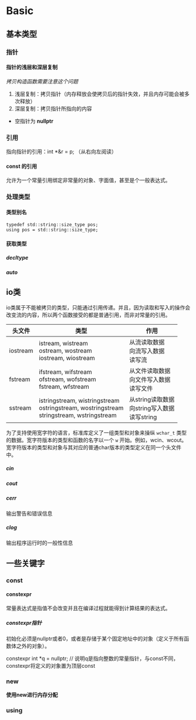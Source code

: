 # Basic

## 基本类型

### 指针

#### 指针的浅层和深层复制

*拷贝构造函数需要注意这个问题*

1. 浅层复制：拷贝指针（内存释放会使拷贝后的指针失效，并且内存可能会被多次释放）
2. 深层复制：拷贝指针所指向的内容

- 空指针为 **nullptr**

### 引用

指向指针的引用：int *&r = p; （从右向左阅读）

#### const 的引用

允许为一个常量引用绑定非常量的对象、字面值，甚至是个一般表达式。



### 处理类型

#### 类型别名

```
typedef std::string::size_type pos;
using pos = std::string::size_type;
```

#### 获取类型

##### decltype

##### auto



## io类

io类属于不能被拷贝的类型，只能通过引用传递。并且，因为读取和写入的操作会改变流的内容，所以两个函数接受的都是普通引用，而非对常量的引用。

| 头文件   | 类型                                                         | 作用                                                   |
| -------- | ------------------------------------------------------------ | ------------------------------------------------------ |
| iostream | istream, wistream<br />ostream, wostream<br />iostream, wiostream | 从流读取数据<br />向流写入数据<br />读写流             |
| fstream  | ifstream, wifstream<br />ofstream, wofstream<br />fstream, wfstream | 从文件读取数据<br />向文件写入数据<br />读写文件       |
| sstream  | istringstream, wistringstream<br />ostringstream, wostringstream<br />stringstream, wstringstream | 从string读取数据<br />向string写入数据<br />读写string |

为了支持使用宽字符的语言，标准库定义了一组类型和对象来操纵 `wchar_t` 类型的数据。宽字符版本的类型和函数的名字以一个 `w` 开始。例如，wcin、wcout。宽字符版本的类型和对象与其对应的普通char版本的类型定义在同一个头文件中。

##### cin

##### cout

##### cerr

输出警告和错误信息

##### clog

输出程序运行时的一般性信息



## 一些关键字

### const

#### constexpr

常量表达式是指值不会改变并且在编译过程就能得到计算结果的表达式。

##### constexpr指针

初始化必须是nullptr或者0，或者是存储于某个固定地址中的对象（定义于所有函数体之外的对象）。

constexpr int *q = nullptr;  // 说明q是指向整数的常量指针，与const不同，constexpr将定义的对象置为顶层const

### new

**使用new进行内存分配**

### using





